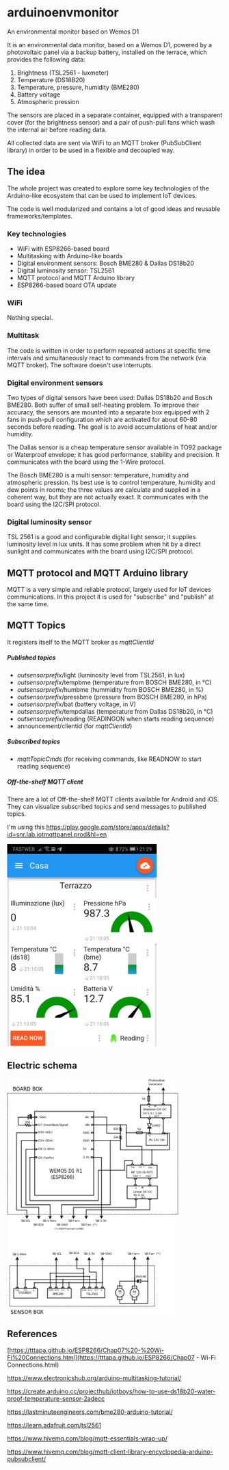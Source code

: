 # arduinoenvmonitor
An environmental monitor based on Wemos D1

It is an environmental data monitor, based on a Wemos D1, powered by a photovoltaic panel via a backup battery, installed on the terrace, which provides the following data:
1) Brightness (TSL2561 - luxmeter)
2) Temperature (DS18B20)
3) Temperature, pressure, humidity (BME280)
4) Battery voltage
5) Atmospheric pression

The sensors are placed in a separate container, equipped with a transparent cover (for the brightness sensor) and a pair of push-pull fans which wash the internal air before reading data.

All collected data are sent via WiFi to an MQTT broker (PubSubClient library) in order to be used in a flexible and decoupled way.

## The idea

The whole project was created to explore some key technologies of the Arduino-like ecosystem that can be used to implement IoT devices.

The code is well modularized and contains a lot of good ideas and reusable frameworks/templates.

### Key technologies

- WiFi with ESP8266-based board
- Multitasking with Arduino-like boards
- Digital environment sensors: Bosch BME280 & Dallas DS18b20
- Digital luminosity  sensor: TSL2561
- MQTT protocol and MQTT Arduino library
- ESP8266-based board OTA update

### WiFi

Nothing special.

### Multitask

The code is written in order to perform repeated actions at specific time intervals and simultaneously react to commands from the network (via MQTT broker). The software doesn't use interrupts.

### Digital environment sensors

Two types of digital sensors have been used: Dallas DS18b20 and Bosch BME280. Both suffer of small self-heating problem. To improve their accuracy, the sensors are mounted into a separate box equipped with 2 fans in push-pull configuration which are activated for about 60-80 seconds before reading. The goal is to avoid accumulations of heat and/or humidity.

The Dallas sensor is a cheap temperature sensor available in TO92 package or Waterproof envelope; it has good performance, stability and precision. It communicates with the board using the 1-Wire protocol.

The Bosch BME280 is a multi sensor: temperature, humidity and atmospheric pression. Its best use is to control temperature, humidity and dew points in rooms; the three values are calculate and supplied in a coherent way, but they are not actually exact.  It communicates with the board using the I2C/SPI protocol.

### Digital luminosity sensor

TSL 2561 is a good and configurable digital light sensor; it supplies luminosity level in lux units. It has some problem when hit by a direct sunlight and communicates with the board using I2C/SPI protocol.
## MQTT protocol and MQTT Arduino library

MQTT is a very simple and reliable protocol, largely used for IoT devices communications. In this project it is used for "subscribe" and "publish" at the same time.

## MQTT Topics

It registers itself to the MQTT broker as *mqttClientId*

##### Published topics 

- *outsensorprefix*/light (luminosity level from TSL2561, in lux)
- *outsensorprefix*/tempbme (temperature from BOSCH BME280, in °C)
- *outsensorprefix*/humbme (hummidity from BOSCH BME280, in %)
- *outsensorprefix*/pressbme (pressure from BOSCH BME280, in hPa)
- *outsensorprefix*/bat (battery voltage, in V)
- *outsensorprefix*/tempdallas (temperature from Dallas DS18b20, in °C)
- *outsensorprefix*/reading (READINGON when starts reading sequence)
- announcement/clientid (for *mqttClientId*)

##### Subscribed topics 

- *mqttTopicCmds* (for receiving commands, like READNOW to start reading sequence)

##### Off-the-shelf MQTT client

There are a lot of Off-the-shelf MQTT clients available for Android and iOS. They can visualize subscribed topics and send messages to published topics.

I'm using this https://play.google.com/store/apps/details?id=snr.lab.iotmqttpanel.prod&hl=en

![](imgs/Screenshot.png)

## Electric schema

![](imgs/electric_schema.png)

## References

[https://tttapa.github.io/ESP8266/Chap07%20-%20Wi-Fi%20Connections.html](https://tttapa.github.io/ESP8266/Chap07 - Wi-Fi Connections.html)

https://www.electronicshub.org/arduino-multitasking-tutorial/

https://create.arduino.cc/projecthub/iotboys/how-to-use-ds18b20-water-proof-temperature-sensor-2adecc

https://lastminuteengineers.com/bme280-arduino-tutorial/

https://learn.adafruit.com/tsl2561

https://www.hivemq.com/blog/mqtt-essentials-wrap-up/

https://www.hivemq.com/blog/mqtt-client-library-encyclopedia-arduino-pubsubclient/





